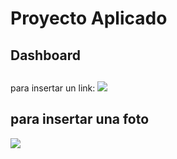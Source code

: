 # Proyecto Aplicado
## Dashboard

## 
para insertar un link:
![](https://www.researchgate.net/profile/Marco_San_Biagio/publication/271834295/figure/fig7/AS:613891893628956@1523374641887/Example-images-from-Pascal-VOC-2007-dataset.ppm)

## para insertar una foto
![](imgs/3.png)
